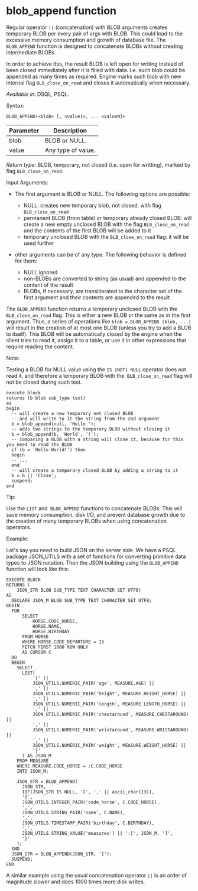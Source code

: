 blob_append function
===================

Regular operator `||` (concatenation) with BLOB arguments creates temporary BLOB per every pair of args
with BLOB. This could lead to the excessive memory consumption and growth of database file. The `BLOB_APPEND` function is designed to concatenate BLOBs without creating intermediate BLOBs.

In order to achieve this, the result BLOB is left open for writing instead of been closed immediately after it is filled with data. I.e. such blob could be appended as many times as required. Engine marks such blob with new internal flag `BLB_close_on_read` and closes it automatically when necessary.

*Available in*: DSQL, PSQL.

Syntax:

`BLOB_APPEND(<blob> [, <value1>, ... <valueN]>`


| Parameter | Description           |
|-----------|-----------------------|
| blob      | BLOB or NULL.         |
| value     | Any type of value.    |



*Return type*: BLOB, temporary, not closed (i.e. open for writting), marked by flag
`BLB_close_on_read`.


Input Arguments:

-   The first argument is BLOB or NULL. The following options are possible:

    - NULL:  creates new temporary blob, not closed, with flag `BLB_close_on_read`
    - permanent BLOB (from table) or temporary already closed BLOB:
      will create a new empty unclosed BLOB with the flag `BLB_close_on_read` and the contents of the first BLOB will be added to it
    - temporary unclosed BLOB with the `BLB_close_on_read` flag: it will be used further
- other arguments can be of any type. The following behavior is defined for them:
    - NULL ignored
    - non-BLOBs are converted to string (as usual) and appended to the content of the result
    - BLOBs, if necessary, are transliterated to the character set of the first argument and their contents are appended to the result

The `BLOB_APPEND` function returns a temporary unclosed BLOB with the` BLB_close_on_read` flag.
This is either a new BLOB or the same as in the first argument. Thus, a series of operations like `blob = BLOB_APPEND (blob, ...)` will result in the creation of at most one BLOB
(unless you try to add a BLOB to itself).
This BLOB will be automatically closed by the engine when the client tries to read it, assign it to a table, or use it in other expressions that require reading the content.

Note:

Testing a BLOB for NULL value using the `IS [NOT] NULL` operator does not read it, and therefore a temporary BLOB with the` BLB_close_on_read` flag will not be closed during such test.

```
execute block
returns (b blob sub_type text)
as
begin
  -- will create a new temporary not closed BLOB 
  -- and will write to it the string from the 2nd argument
  b = blob_append(null, 'Hello ');
  -- adds two strings to the temporary BLOB without closing it 
  b = blob_append(b, 'World', '!');
  -- comparing a BLOB with a string will close it, because for this you need to read the BLOB
  if (b = 'Hello World!') then
  begin
  -- ...
  end
  -- will create a temporary closed BLOB by adding a string to it
  b = b || 'Close';
  suspend;
end
```

Tip:

Use the `LIST` and` BLOB_APPEND` functions to concatenate BLOBs. This will save memory consumption, disk I/O,
and prevent database growth due to the creation of many temporary BLOBs when using concatenation operators.

Example:

Let's say you need to build JSON on the server side. We have a PSQL package JSON_UTILS with a set of functions for converting primitive data types to JSON notation.
Then the JSON building using the `BLOB_APPEND` function will look like this:

```
EXECUTE BLOCK
RETURNS (
    JSON_STR BLOB SUB_TYPE TEXT CHARACTER SET UTF8)
AS
  DECLARE JSON_M BLOB SUB_TYPE TEXT CHARACTER SET UTF8;
BEGIN
  FOR
      SELECT
          HORSE.CODE_HORSE,
          HORSE.NAME,
          HORSE.BIRTHDAY
      FROM HORSE
      WHERE HORSE.CODE_DEPARTURE = 15
      FETCH FIRST 1000 ROW ONLY
      AS CURSOR C
  DO
  BEGIN
    SELECT
      LIST(
          '{' ||
          JSON_UTILS.NUMERIC_PAIR('age', MEASURE.AGE) ||
          ',' ||
          JSON_UTILS.NUMERIC_PAIR('height', MEASURE.HEIGHT_HORSE) ||
          ',' ||
          JSON_UTILS.NUMERIC_PAIR('length', MEASURE.LENGTH_HORSE) ||
          ',' ||
          JSON_UTILS.NUMERIC_PAIR('chestaround', MEASURE.CHESTAROUND) ||
          ',' ||
          JSON_UTILS.NUMERIC_PAIR('wristaround', MEASURE.WRISTAROUND) ||
          ',' ||
          JSON_UTILS.NUMERIC_PAIR('weight', MEASURE.WEIGHT_HORSE) ||
          '}'
      ) AS JSON_M
    FROM MEASURE
    WHERE MEASURE.CODE_HORSE = :C.CODE_HORSE
    INTO JSON_M;

    JSON_STR = BLOB_APPEND(
      JSON_STR,
      IIF(JSON_STR IS NULL, '[', ',' || ascii_char(13)),
      '{',
      JSON_UTILS.INTEGER_PAIR('code_horse', C.CODE_HORSE),
      ',',
      JSON_UTILS.STRING_PAIR('name', C.NAME),
      ',',
      JSON_UTILS.TIMESTAMP_PAIR('birthday', C.BIRTHDAY),
      ',',
      JSON_UTILS.STRING_VALUE('measures') || ':[', JSON_M, ']',
      '}'
    );
  END
  JSON_STR = BLOB_APPEND(JSON_STR, ']');
  SUSPEND;
END
```

A similar example using the usual concatenation operator `||` is an order of magnitude slower and does 1000 times more disk writes.
